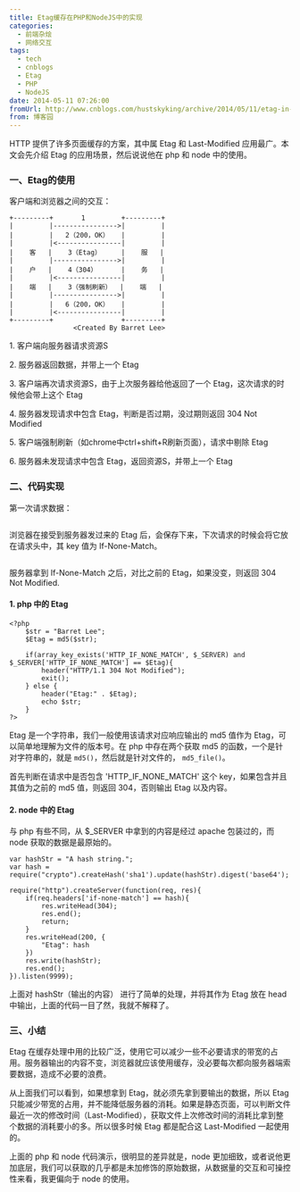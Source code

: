 ```yaml
---
title: Etag缓存在PHP和NodeJS中的实现
categories:
  - 前端杂烩
  - 网络交互
tags:
  - tech
  - cnblogs
  - Etag
  - PHP
  - NodeJS
date: 2014-05-11 07:26:00
fromUrl: http://www.cnblogs.com/hustskyking/archive/2014/05/11/etag-in-node.html
from: 博客园
---
```



<p>HTTP 提供了许多页面缓存的方案，其中属 Etag 和 Last-Modified 应用最广。本文会先介绍 Etag 的应用场景，然后说说他在 php 和 node 中的使用。</p>
<h3>一、Etag的使用</h3>
<p>客户端和浏览器之间的交互：</p>

```
+---------+       1         +---------+
|         |---------------->|         |
|         |   2（200，OK）   |         |
|         |<----------------|         |
|    客   |    3（Etag）     |    服   |
|         |---------------->|         |
|    户   |    4（304）      |    务   |
|         |<----------------|         |
|    端   |    3（强制刷新）  |    端   |
|         |---------------->|         |
|         |   6（200，OK）   |         |
|         |<----------------|         |
+---------+                 +---------+
                <Created By Barret Lee>
```
<p>1. 客户端向服务器请求资源S</p>
<p>2. 服务器返回数据，并带上一个 Etag</p>
<p>3. 客户端再次请求资源S，由于上次服务器给他返回了一个 Etag，这次请求的时候他会带上这个 Etag</p>
<p>4. 服务器发现请求中包含 Etag，判断是否过期，没过期则返回 304 Not Modified</p>
<p>5. 客户端强制刷新（如chrome中ctrl+shift+R刷新页面），请求中剔除 Etag</p>
<p>6. 服务器未发现请求中包含 Etag，返回资源S，并带上一个 Etag</p>
<h3>二、代码实现</h3>
<p>第一次请求数据：</p>
<p><img src="//img.alicdn.com/tfs/TB1oyqGa_tYBeNjy1XdXXXXyVXa-300-300.png" data-original="/blogimgs/2014/05/11/111923172133405.jpg" data-source="http://images.cnitblog.com/i/387325/201405/111923172133405.jpg" alt=""></p>
<p>浏览器在接受到服务器发过来的 Etag 后，会保存下来，下次请求的时候会将它放在请求头中，其 key 值为 If-None-Match。</p>
<p><img src="//img.alicdn.com/tfs/TB1oyqGa_tYBeNjy1XdXXXXyVXa-300-300.png" data-original="/blogimgs/2014/05/11/111923246041196.jpg" data-source="http://images.cnitblog.com/i/387325/201405/111923246041196.jpg" alt=""></p>
<p>服务器拿到 If-None-Match 之后，对比之前的 Etag，如果没变，则返回 304 Not Modified.</p>
<h4>1. php 中的 Etag</h4>

```
<?php
    $str = "Barret Lee";
    $Etag = md5($str);

    if(array_key_exists('HTTP_IF_NONE_MATCH', $_SERVER) and $_SERVER['HTTP_IF_NONE_MATCH'] == $Etag){
        header("HTTP/1.1 304 Not Modified");
        exit();
    } else {
        header("Etag:" . $Etag);
        echo $str;
    }
?>

```

<p>Etag 是一个字符串，我们一般使用该请求对应响应输出的 md5 值作为 Etag，可以简单地理解为文件的版本号。在 php 中存在两个获取 md5 的函数，一个是针对字符串的，就是 <code>md5()</code>，然后就是针对文件的， <code>md5_file()</code>。</p>
<p>首先判断在请求中是否包含 'HTTP_IF_NONE_MATCH' 这个 key，如果包含并且其值为之前的 md5 值，则返回 304，否则输出 Etag 以及内容。</p>
<h4>2. node 中的 Etag</h4>
<p>与 php 有些不同，从 $_SERVER 中拿到的内容是经过 apache 包装过的，而 node 获取的数据是最原始的。</p>

```
var hashStr = "A hash string.";
var hash = require("crypto").createHash('sha1').update(hashStr).digest('base64');

require("http").createServer(function(req, res){
    if(req.headers['if-none-match'] == hash){
        res.writeHead(304);
        res.end();
        return;
    }
    res.writeHead(200, {
        "Etag": hash
    })
    res.write(hashStr);
    res.end();
}).listen(9999);

```

<p>上面对 hashStr（输出的内容） 进行了简单的处理，并将其作为 Etag 放在 head 中输出，上面的代码一目了然，我就不解释了。</p>
<h3>三、小结</h3>
<p>Etag 在缓存处理中用的比较广泛，使用它可以减少一些不必要请求的带宽的占用。服务器输出的内容不变，浏览器就应该使用缓存，没必要每次都向服务器端索要数据，造成不必要的浪费。</p>
<p>从上面我们可以看到，如果想拿到 Etag，就必须先拿到要输出的数据，所以 Etag 只能减少带宽的占用，并不能降低服务器的消耗。如果是静态页面，可以判断文件最近一次的修改时间（Last-Modified），获取文件上次修改时间的消耗比拿到整个数据的消耗要小的多。所以很多时候 Etag 都是配合这 Last-Modified 一起使用的。</p>
<p>上面的 php 和 node 代码演示，很明显的差异就是，node 更加细致，或者说他更加底层，我们可以获取的几乎都是未加修饰的原始数据，从数据量的交互和可操控性来看，我更偏向于 node 的使用。</p>

